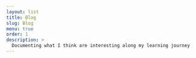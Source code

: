 ```yaml
---
layout: list
title: Blog
slug: Blog
menu: true
order: 1
description: >
  Documenting what I think are interesting along my learning journey
---
```

